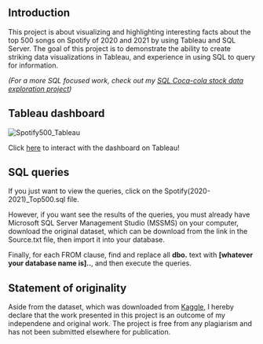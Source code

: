 ## Introduction
This project is about visualizing and highlighting interesting facts about the top 500 songs on Spotify of 2020 and 2021 by using Tableau and SQL Server. The goal of this project is to demonstrate the ability to create striking data visualizations in Tableau, and experience in using SQL to query for information. 

*(For a more SQL focused work, check out my [SQL Coca-cola stock data exploration project](https://github.com/longsondt/SQL-KO-Stock-Data-Exploration))*

## Tableau dashboard
![Spotify500_Tableau](https://user-images.githubusercontent.com/94946621/150814001-a32e51c2-d086-4c0f-8c2d-82f2801c20c9.png)

Click [here](https://public.tableau.com/app/profile/bruce5410/viz/Spotifytop5002020-2021Dashboard/Dashboard1?publish=yes) to interact with the dashboard on Tableau!

## SQL queries
If you just want to view the queries, click on the Spotify(2020-2021)_Top500.sql file.

However, if you want see the results of the queries, you must already have Microsoft SQL Server Management Studio (MSSMS) on your computer, download the original dataset, which can be download from the link in the Source.txt file, then import it into your database.

Finally, for each FROM clause, find and replace all **dbo.** text with **[whatever your database name is]..**, and then execute the queries.

## Statement of originality 
Aside from the dataset, which was downloaded from [Kaggle](https://www.kaggle.com/sashankpillai/spotify-top-200-charts-20202021), I hereby declare that the work presented
in this project is an outcome of my independene and original work. The project is free from any plagiarism and has not been submitted elsewhere for publication.

